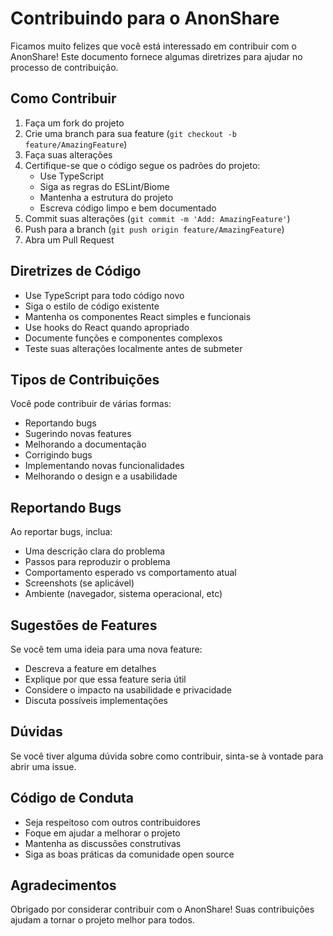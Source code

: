 # Contribuindo para o AnonShare

Ficamos muito felizes que você está interessado em contribuir com o AnonShare! Este documento fornece algumas diretrizes para ajudar no processo de contribuição.

## Como Contribuir

1. Faça um fork do projeto
2. Crie uma branch para sua feature (`git checkout -b feature/AmazingFeature`)
3. Faça suas alterações
4. Certifique-se que o código segue os padrões do projeto:
   - Use TypeScript
   - Siga as regras do ESLint/Biome
   - Mantenha a estrutura do projeto
   - Escreva código limpo e bem documentado
5. Commit suas alterações (`git commit -m 'Add: AmazingFeature'`)
6. Push para a branch (`git push origin feature/AmazingFeature`)
7. Abra um Pull Request

## Diretrizes de Código

- Use TypeScript para todo código novo
- Siga o estilo de código existente
- Mantenha os componentes React simples e funcionais
- Use hooks do React quando apropriado
- Documente funções e componentes complexos
- Teste suas alterações localmente antes de submeter

## Tipos de Contribuições

Você pode contribuir de várias formas:

- Reportando bugs
- Sugerindo novas features
- Melhorando a documentação
- Corrigindo bugs
- Implementando novas funcionalidades
- Melhorando o design e a usabilidade

## Reportando Bugs

Ao reportar bugs, inclua:

- Uma descrição clara do problema
- Passos para reproduzir o problema
- Comportamento esperado vs comportamento atual
- Screenshots (se aplicável)
- Ambiente (navegador, sistema operacional, etc)

## Sugestões de Features

Se você tem uma ideia para uma nova feature:

- Descreva a feature em detalhes
- Explique por que essa feature seria útil
- Considere o impacto na usabilidade e privacidade
- Discuta possíveis implementações

## Dúvidas

Se você tiver alguma dúvida sobre como contribuir, sinta-se à vontade para abrir uma issue.

## Código de Conduta

- Seja respeitoso com outros contribuidores
- Foque em ajudar a melhorar o projeto
- Mantenha as discussões construtivas
- Siga as boas práticas da comunidade open source

## Agradecimentos

Obrigado por considerar contribuir com o AnonShare! Suas contribuições ajudam a tornar o projeto melhor para todos.
